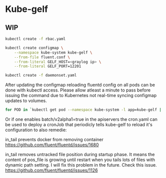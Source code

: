 # Kube-gelf

## WIP

```bash
kubectl create -f rbac.yaml

kubectl create configmap \
    --namespace kube-system kube-gelf \
    --from-file fluent.conf \
    --from-literal GELF_HOST=<graylog ip> \
    --from-literal GELF_PORT=12201

kubectl create -f daemonset.yaml
```

After updating the configmap reloading fluentd config on all pods can be done with kubectl access.
Please allow atleast a minute to pass before issuing the command due to Kubernetes not real-time syncing configmap updates to volumes.

```bash
for POD in `kubectl get pod --namespace kube-system -l app=kube-gelf | tail +2 | awk '{print $1}'`; do echo SIGHUP ${POD}; kubectl exec --namespace kube-system ${POD} -- /bin/sh -c 'kill -1 1'; sleep 1; done
```

Or if one enables batch/v2alpha1=true in the apiservers the cron.yaml can be used to deploy a cronJob that periodicly tells kube-gelf to reload it's configuration to also remedie:

in_tail prevents docker from removing container
https://github.com/fluent/fluentd/issues/1680

in_tail removes untracked file position during startup phase. It means the content of pos_file is growing until restart when you tails lots of files with dynamic path setting. I will fix this problem in the future. Check this issue.
https://github.com/fluent/fluentd/issues/1126
